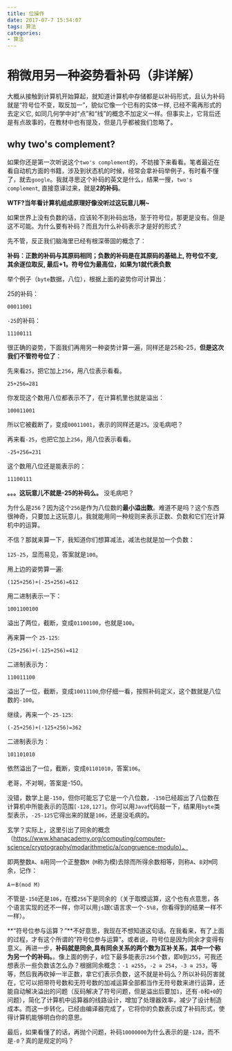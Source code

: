```yaml
---
title: 位操作
date: 2017-07-7 15:54:07
tags: 算法
categories:
- 算法
---
```


# 稍微用另一种姿势看补码（非详解）

大概从接触到计算机开始算起，就知道计算机中存储都是以补码形式，且认为补码就是“符号位不变，取反加一”，貌似它像一个已有的实体一样, 已经不需再形式的去定义它, 如同几何学中对“点”和“线”的概念不加定义一样。但事实上，它背后还是有点故事的，在教材中也有提及，但是几乎都被我们忽略了。

## why two's complement?

如果你还是第一次听说这个`two's complement`的，不妨接下来看看。笔者最近在看自动机方面的书籍，涉及到状态机的时候，经常会拿补码举例子，有时看不懂了，就去`google`。我就寻思这个补码的英文是什么，结果一搜，`two's complement`, 直接意译过来，就是**2的补码**。


**WTF?当年看计算机组成原理好像没听过这玩意儿啊~**


如果世界上没有负数的话，应该轮不到补码出场，至于符号位，那更是没有。但是这不可能。为什么要有补码？而且为什么补码表示才是好的形式？

先不管，反正我们脑海里已经有根深蒂固的概念了：

**补码：正数的补码与其原码相同；负数的补码是在其原码的基础上, 符号位不变, 其余逐位取反, 最后+1。符号位为最高位，如果为1就代表负数**

举个例子（`byte`数据，八位），根据上面的姿势你可计算出：

25的补码：

`00011001`

`-25`的补码：

`11100111`

很正确的姿势，下面我们再用另一种姿势计算一遍，同样还是25和-25，**但是这次我们不管符号位了**：

先来看`25`，把它加上`256`，用八位表示看看。

`25+256=281`

你发现这个数用八位都表示不了，在计算机里也就是溢出：

`100011001`

所以它被截断了，变成`00011001`，表示的同样还是`25`。没毛病吧？

再来看`-25`，也把它加上`256`，用八位表示看看。

`-25+256=231`

这个数用八位还是能表示的：

`11100111`

**。。。这玩意儿不就是-25的补码么。**  没毛病吧？


为什么是`256`？因为这个`256`是作为八位数的**最小溢出数**。难道不是吗？这个东西很神奇，只要加上这玩意儿，我就能用同一种规则来表示正数、负数和它们在计算机中的运算。

不信？那就来算一下，我知道你们想算减法，减法也就是加一个负数：

`125-25`，显而易见，答案就是`100`。

用上边的姿势算一遍:

`(125+256)+(-25+256)=612`

用二进制表示一下：

`1001100100`

溢出了两位，截断，变成`01100100`，也就是`100`。

再来算一个 `25-125`:

`(25+256)+(-125+256)=412`

二进制表示为：

`110011100`

溢出了一位，截断，变成`10011100`,你仔细一看，按照补码定义，这个数就是八位数的`-100`。

继续，再来一个`-25-125`:

`(-25+256)+(-125+256)=362`

二进制表示为：

`101101010`

依然溢出了一位，截断，变成`01101010`，答案`106`。

老哥，不对啊，答案是-150。

没错，数学上是`-150`，但你可能忘了它是一个八位数，`-150`已经超出了八位数在计算机中所能表示的范围`[-128,127]`。你可以用`Java`代码敲一下，结果用`byte`类型表示，`-25-125`它得出来的就是`106`，还是没毛病的。

玄学？实际上，这里引出了同余的概念（https://www.khanacademy.org/computing/computer-science/cryptography/modarithmetic/a/congruence-modulo）。


即两整数`A`、`B`用同一个正整数`M `(`M`称为模)去除而所得余数相等，则称`A`、`B`对`M`同余，记作：

`A＝B(mod M)`
       
不管是`-150`还是`106`，在模`256`下是同余的（关于取模运算，这个也有点意思，各个语言实现的还不一样，你可以用`js`跟`C`语言求一个`-5%8`，你看得到的结果一样不一样）。


**“符号位参与运算？”**不好意思，我现在不想知道这句话。在我看来，有了上面的过程，才有这个所谓的“符号位参与运算”。或者说，符号位是因为同余才变得有意义。再进一步，**补码就是同余,具有同余关系的两个数为互补关系，其中一个称为另一个的补码。**。像上面的例子，`8`位下最多能表示`256`个数，即`0`到`255`，可我还想表示一些负数该怎么办？根据同余概念：`-1 ≅255`，`-2 ≅ 254`，`-3 ≅ 253`，等等，然后我再砍掉一半正数，拿它们表示负数，这不就是补码么？所以补码厉害就在，它可以把带符号数和无符号数的加减运算全部都当作无符号数来进行运算，还能自动解决溢出的问题（反码解决了符号问题，但是溢出后要加`1`，还有`-0`和`+0`的问题），简化了计算机中运算器的线路设计，增加了处理器效率，减少了设计制造成本。而这一步转化，已经由编译器完成了，它将你的负数表示成了补码形式，使得计算机能够明白你的意思。

最后，如果看懂了的话，再抛个问题，补码`10000000`为什么表示的是`-128`，而不是`-0`？真的是规定的吗？

